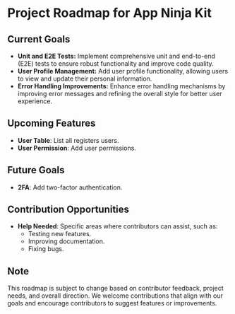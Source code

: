 # Project Roadmap for App Ninja Kit

## Current Goals

- **Unit and E2E Tests:** Implement comprehensive unit and end-to-end (E2E) tests to ensure robust functionality and improve code quality.
- **User Profile Management:** Add user profile functionality, allowing users to view and update their personal information.
- **Error Handling Improvements:** Enhance error handling mechanisms by improving error messages and refining the overall style for better user experience.

## Upcoming Features

- **User Table**: List all registers users.
- **User Permission**: Add user permissions.

## Future Goals

- **2FA**: Add two-factor authentication.

## Contribution Opportunities

- **Help Needed**: Specific areas where contributors can assist, such as:
  - Testing new features.
  - Improving documentation.
  - Fixing bugs.

## Note

This roadmap is subject to change based on contributor feedback, project needs, and overall direction. We welcome contributions that align with our goals and encourage contributors to suggest features or improvements.
